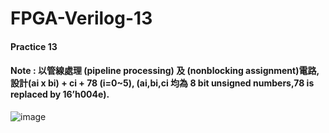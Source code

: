 # FPGA-Verilog-13
#### Practice 13
#### Note : 以管線處理 (pipeline processing) 及 (nonblocking assignment)電路,設計(ai x bi) + ci + 78 (i=0~5), (ai,bi,ci 均為 8 bit unsigned numbers,78 is replaced by 16’h004e).
![image]()

